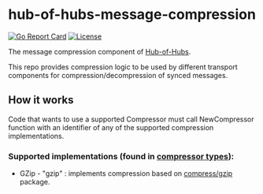 [comment]: # ( Copyright Contributors to the Open Cluster Management project )

# hub-of-hubs-message-compression

[![Go Report Card](https://goreportcard.com/badge/github.com/open-cluster-management/hub-of-hubs-message-compression)](https://goreportcard.com/report/github.com/open-cluster-management/hub-of-hubs-message-compression)
[![License](https://img.shields.io/github/license/open-cluster-management/hub-of-hubs-message-compression)](/LICENSE)

The message compression component of [Hub-of-Hubs](https://github.com/open-cluster-management/hub-of-hubs).

This repo provides compression logic to be used by different transport components for compression/decompression of synced messages.

## How it works

Code that wants to use a supported Compressor must call NewCompressor function with an identifier of any of the supported compression implementations.

### Supported implementations (found in [compressor types](https://github.com/open-cluster-management/hub-of-hubs-message-compression/blob/683d77f70813296f266782b61109669acb78cc86/compressor_types.go#L10)):

- GZip - "gzip" : implements compression based on [compress/gzip](https://pkg.go.dev/compress/gzip) package.
